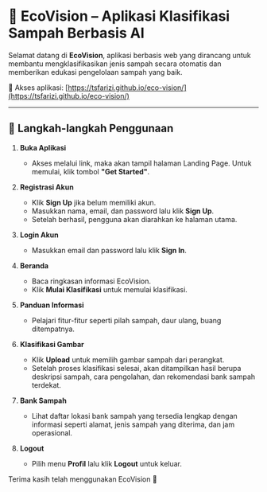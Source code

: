 # 🌱 EcoVision – Aplikasi Klasifikasi Sampah Berbasis AI

Selamat datang di **EcoVision**, aplikasi berbasis web yang dirancang untuk membantu mengklasifikasikan jenis sampah secara otomatis dan memberikan edukasi pengelolaan sampah yang baik.

🔗 Akses aplikasi: [https://tsfarizi.github.io/eco-vision/](https://tsfarizi.github.io/eco-vision/)

---

## 🚀 Langkah-langkah Penggunaan

1. **Buka Aplikasi**
   - Akses melalui link, maka akan tampil halaman Landing Page. Untuk memulai, klik tombol **"Get Started"**.

2. **Registrasi Akun**
   - Klik **Sign Up** jika belum memiliki akun.
   - Masukkan nama, email, dan password lalu klik **Sign Up**.
   - Setelah berhasil, pengguna akan diarahkan ke halaman utama.

3. **Login Akun**
   - Masukkan email dan password lalu klik **Sign In**.

4. **Beranda**
   - Baca ringkasan informasi EcoVision.
   - Klik **Mulai Klasifikasi** untuk memulai klasifikasi.

5. **Panduan Informasi**
   - Pelajari fitur-fitur seperti pilah sampah, daur ulang, buang ditempatnya.

6. **Klasifikasi Gambar**
   - Klik **Upload** untuk memilih gambar sampah dari perangkat.
   - Setelah proses klasifikasi selesai, akan ditampilkan hasil berupa deskripsi sampah, cara pengolahan, dan rekomendasi bank sampah terdekat.


7. **Bank Sampah**
   - Lihat daftar lokasi bank sampah yang tersedia lengkap dengan informasi seperti alamat, jenis sampah yang diterima, dan jam operasional.


8. **Logout**
   - Pilih menu **Profil** lalu klik **Logout** untuk keluar.


Terima kasih telah menggunakan EcoVision 🌿
